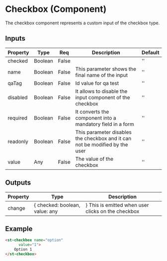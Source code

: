 # Checkbox (Component)

   The checkbox component represents a custom input of the checkbox type.

## Inputs

| Property | Type    | Req   | Description                                                                 | Default |
| -------- | ------- | ----- | --------------------------------------------------------------------------- | ------- |
| checked  | Boolean | False |                                                                             | ''      |
| name     | Boolean | False | This parameter shows the final name of the input                            | ''      |
| qaTag    | Boolean | False | Id value for qa test                                                        | ''      |
| disabled | Boolean | False | It allows to disable the input component of the checkbox                    | ''      |
| required | Boolean | False | It converts the component into a mandatory field in a form                  | ''      |
| readonly | Boolean | False | This parameter disables the checkbox and it can not be modified by the user | ''      |
| value    | Any     | False | The value of the checkbox                                                   | ''      |

## Outputs

| Property | Type                           | Description                                         |
| -------- | ------------------------------ | --------------------------------------------------- |
| change   | { checked: boolean, value: any | }  This is emitted when user clicks on the checkbox |

## Example


```html
<st-checkbox name="option"
      value="1">
    Option 1
</st-checkbox>
```

